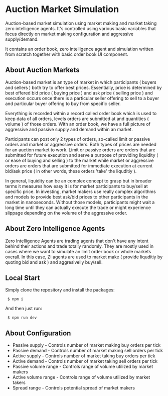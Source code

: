 # Auction Market Simulation

Auction-based market simulation using market making and market taking zero intelligence agents. It's controlled using various basic variables that focus directly on market making configuration and aggressive supply/demand.

It contains an order book, zero intelligence agent and simulation written from scratch together with basic order book UI component.

## About Auction Markets

Auction-based market is an type of market in which participants ( buyers and sellers ) both try to offer best prices. Essentially, price is determined by best offered bid price ( buying price ) and ask price ( selling price ) and execution occurs once there is a particular seller offering to sell to a buyer and particular buyer offering to buy from specific seller.

Everything is recorded within a record called order book which is used to keep data of all orders, levels orders are submitted at and quantities ( volume ) of those orders. With an order book, we have a full picture of aggressive and passive supply and demand within an market.

Participants can post only 2 types of orders, so-called limit or passive orders and market or aggressive orders. Both types of prices are needed for an auction market to work. Limit or passive orders are orders that are submitted for future execution and serve a purpose of providing liquidity ( or ease of buying and selling ) to the market while market or aggressive orders are orders that are submitted for immediate execution at current bid/ask price ( in other words, these orders 'take' the liquditiy ).

In general, liquidity can be an complex concept to grasp but in broader terms it measures how easy it is for market participants to buy/sell at specific price. In investing, market makers use really complex algorithms and models to provide best ask/bid prices to other participants in the market in nanoseconds. Without those models, participants might wait a long time until they can actually execute the trade or might experience slippage depending on the volume of the aggressive order.

## About Zero Intelligence Agents

Zero Intelligence Agents are trading agents that don't have any intent behind their actions and trade totally randomly. They are mostly used in cases where we want to simulate an limit order book or whole markets overall. In this case, ZI agents are used to market make ( provide liquditiy by quoting bid and ask ) and aggresivelly buy/sell.

## Local Start

Simply clone the repository and install the packages:

```
 $ npm i
```

And then just run:

```
 $ npm run dev
```

## About Configuration

- Passive supply - Controls number of market making buy orders per tick
- Passive demand - Controls number of market making sell orders per tick
- Active supply - Controls number of market taking buy orders per tick
- Active demand - Controls number of market taking sell orders per tick
- Passive volume range - Controls range of volume utilized by market makers
- Active volume range - Controls range of volume utilized by market takers
- Spread range - Controls potential spread of market makers

